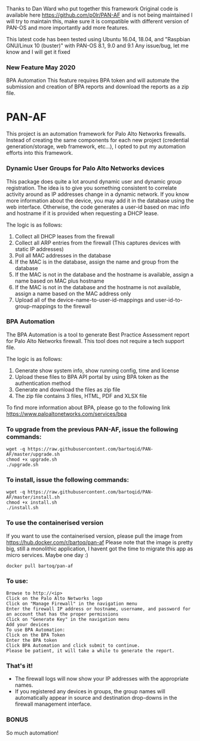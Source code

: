 Thanks to Dan Ward who put together this framework
Original code is available here https://github.com/p0lr/PAN-AF and is not being maintained
I will try to maintain this, make sure it is compatible with different version of PAN-OS
and more importantly add more features.

This latest code has been tested using Ubuntu 16.04, 18.04, and "Raspbian GNU/Linux 10 (buster)" with PAN-OS 8.1, 9.0 and 9.1
Any issue/bug, let me know and I will get it fixed

### New Feature May 2020
BPA Automation
This feature requires BPA token and will automate the submission and creation of BPA reports and download the reports as a zip file.


# PAN-AF

This project is an automation framework for Palo Alto Networks firewalls.  Instead of creating the same components for each new project (credential generation/storage, web framework, etc...), I opted to put my automation efforts into this framework.

### Dynamic User Groups for Palo Alto Networks devices

This package does quite a lot around dynamic user and dynamic group registration.  The idea is to give you something consistent to correlate activity around as IP addresses change in a dynamic network.  If you know more information about the device, you may add it in the database using the web interface.  Otherwise, the code generates a user-id based on mac info and hostname if it is provided when requesting a DHCP lease.

The logic is as follows:
1. Collect all DHCP leases from the firewall
2. Collect all ARP entries from the firewall (This captures devices with static IP addresses)
3. Poll all MAC addresses in the database
4. If the MAC is in the database, assign the name and group from the database
5. If the MAC is not in the database and the hostname is available, assign a name based on MAC plus hostname
6. If the MAC is not in the database and the hostname is not available, assign a name based on the MAC address only
7. Upload all of the device-name-to-user-id-mappings and user-id-to-group-mappings to the firewall

### BPA Automation

The BPA Automation is a tool to generate Best Practice Assessment report for Palo Alto Networks firewall.
This tool does not require a tech support file.

The logic is as follows:
1. Generate show system info, show running config, time and license
2. Upload these files to BPA API portal by using BPA token as the authentication method
3. Generate and download the files as zip file
4. The zip file contains 3 files, HTML, PDF and XLSX file

To find more information about BPA, please go to the following link https://www.paloaltonetworks.com/services/bpa

### To upgrade from the previous PAN-AF, issue the following commands:
```
wget -q https://raw.githubusercontent.com/bartoqid/PAN-AF/master/upgrade.sh
chmod +x upgrade.sh
./upgrade.sh
```

### To install, issue the following commands:
```
wget -q https://raw.githubusercontent.com/bartoqid/PAN-AF/master/install.sh
chmod +x install.sh
./install.sh
```

### To use the containerised version

If you want to use the containerised version, please pull the image from https://hub.docker.com/r/bartoq/pan-af
Please note that the image is pretty big, still a monolithic application, I havent got the time to migrate this app
as micro services. Maybe one day :) 
```buildoutcfg
docker pull bartoq/pan-af
```

### To use:
```
Browse to http://<ip>
Click on the Palo Alto Networks logo
Click on "Manage Firewall" in the navigation menu
Enter the firewall IP address or hostname, username, and password for an account that has the proper permissions
Click on "Generate Key" in the navigation menu
Add your devices
To use BPA Automation:
Click on the BPA Token
Enter the BPA token
Click BPA Automation and click submit to continue. 
Please be patient, it will take a while to generate the report.
```

### That's it!
- The firewall logs will now show your IP addresses with the appropriate names.
- If you registered any devices in groups, the group names will automatically appear in source and destination drop-downs in the firewall management interface.

### BONUS
So much automation!
